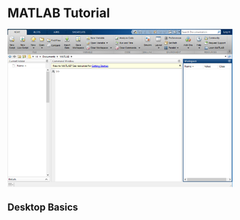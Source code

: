 # MATLAB Tutorial

![](https://github.com/jack1012/NA2018Spring/blob/master/0227/desktop.png)

## Desktop Basics


